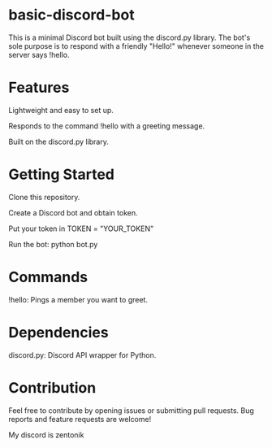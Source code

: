# basic-discord-bot

This is a minimal Discord bot built using the discord.py library. The bot's sole purpose is to respond with a friendly "Hello!" whenever someone in the server says !hello.

# Features

Lightweight and easy to set up.

Responds to the command !hello with a greeting message.

Built on the discord.py library.

# Getting Started

Clone this repository.

Create a Discord bot and obtain token.

Put your token in TOKEN = "YOUR_TOKEN"

Run the bot: python bot.py

# Commands

!hello: Pings a member you want to greet.

# Dependencies

discord.py: Discord API wrapper for Python.

# Contribution

Feel free to contribute by opening issues or submitting pull requests. Bug reports and feature requests are welcome!

My discord is zentonik
